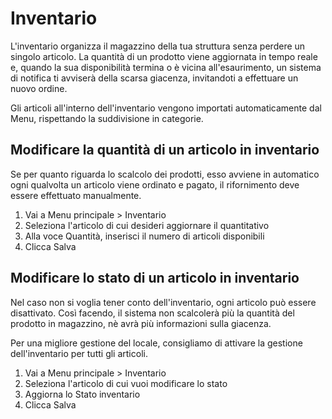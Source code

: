 # Inventario

L'inventario organizza il magazzino della tua struttura senza perdere un singolo articolo. La quantità di un prodotto viene aggiornata in tempo reale e, quando la sua disponibilità termina o è vicina all'esaurimento, un sistema di notifica ti avviserà della scarsa giacenza, invitandoti a effettuare un nuovo ordine.

Gli articoli all'interno dell'inventario vengono importati automaticamente dal Menu, rispettando la suddivisione in categorie.

## Modificare la quantità di un articolo in inventario

Se per quanto riguarda lo scalcolo dei prodotti, esso avviene in automatico ogni qualvolta un articolo viene ordinato e pagato, il rifornimento deve essere effettuato manualmente.

1. Vai a Menu principale > Inventario
2. Seleziona l'articolo di cui desideri aggiornare il quantitativo
3. Alla voce Quantità, inserisci il numero di articoli disponibili
4. Clicca Salva

## Modificare lo stato di un articolo in inventario

Nel caso non si voglia tener conto dell'inventario, ogni articolo può essere disattivato. Così facendo, il sistema non scalcolerà più la quantità del prodotto in magazzino, nè avrà più informazioni sulla giacenza.

Per una migliore gestione del locale, consigliamo di attivare la gestione dell'inventario per tutti gli articoli.

1. Vai a Menu principale > Inventario
2. Seleziona l'articolo di cui vuoi modificare lo stato
3. Aggiorna lo Stato inventario
4. Clicca Salva